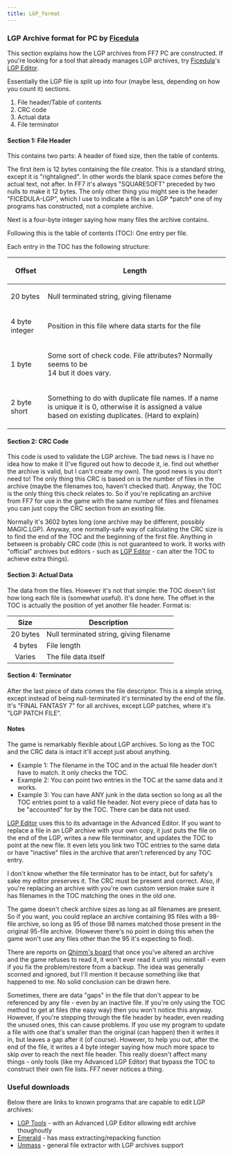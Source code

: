 ```yaml
---
title: LGP_format
---
```


### LGP Archive format for PC by [Ficedula](User:Ficedula "wikilink")

This section explains how the LGP archives from FF7 PC are constructed. If you're looking for a tool that already manages LGP archives, try [Ficedula](User:Ficedula "wikilink")'s [LGP Editor](http://sylphds.net/f2k3/index.html).

Essentially the LGP file is split up into four (maybe less, depending on how you count it) sections.

1.  File header/Table of contents
2.  CRC code
3.  Actual data
4.  File terminator

#### Section 1: File Header

This contains two parts: A header of fixed size, then the table of contents.

The first item is 12 bytes containing the file creator. This is a standard string, except it is "rightaligned". In other words the blank space comes before the actual text, not after. In FF7 it's always "SQUARESOFT" preceded by two nulls to make it 12 bytes. The only other thing you might see is the header "FICEDULA-LGP", which I use to indicate a file is an LGP \*patch\* one of my programs has constructed, not a complete archive.

Next is a four-byte integer saying how many files the archive contains.

Following this is the table of contents (TOC): One entry per file.

Each entry in the TOC has the following structure:

<table><thead><tr class="header"><th><p>Offset</p></th><th><p>Length</p></th></tr></thead><tbody><tr class="odd"><td><p>20 bytes</p></td><td><p>Null terminated string, giving filename</p></td></tr><tr class="even"><td><p>4 byte integer</p></td><td><p>Position in this file where data starts for the file</p></td></tr><tr class="odd"><td><p>1 byte</p></td><td><p>Some sort of check code. File attributes? Normally seems to be<br />
14 but it does vary.</p></td></tr><tr class="even"><td><p>2 byte short</p></td><td><p>Something to do with duplicate file names. If a name is unique it is 0, otherwise it is assigned a value based on existing duplicates. (Hard to explain)</p></td></tr></tbody></table>

#### Section 2: CRC Code

This code is used to validate the LGP archive. The bad news is I have no idea how to make it (I've figured out how to decode it, ie. find out whether the archive is valid, but I can't create my own). The good news is you don't need to! The only thing this CRC is based on is the number of files in the archive (maybe the filenames too, haven't checked that). Anyway, the TOC is the only thing this check relates to. So if you're replicating an archive from FF7 for use in the game with the same number of files and filenames you can just copy the CRC section from an existing file.

Normally it's 3602 bytes long (one archive may be different, possibly MAGIC.LGP). Anyway, one normally-safe way of calculating the CRC size is to find the end of the TOC and the beginning of the first file. Anything in between is probably CRC code (this is not guaranteed to work. It works with "official" archives but editors - such as [LGP Editor](http://www.ficedula.com/) - can alter the TOC to achieve extra things).

#### Section 3: Actual Data

The data from the files. However it's not that simple: the TOC doesn't list how long each file is (somewhat useful). It's done here. The offset in the TOC is actually the position of yet another file header. Format is:

|   Size   | Description                             |
|:--------:|-----------------------------------------|
| 20 bytes | Null terminated string, giving filename |
| 4 bytes  | File length                             |
|  Varies  | The file data itself                    |

#### Section 4: Terminator

After the last piece of data comes the file descriptor. This is a simple string, except instead of being null-terminated it's terminated by the end of the file. It's "FINAL FANTASY 7" for all archives, except LGP patches, where it's "LGP PATCH FILE".

#### Notes

The game is remarkably flexible about LGP archives. So long as the TOC and the CRC data is intact it'll accept just about anything.

-   Example 1: The filename in the TOC and in the actual file header don't have to match. It only checks the TOC.
-   Example 2: You can point two entries in the TOC at the same data and it works.
-   Example 3: You can have ANY junk in the data section so long as all the TOC entries point to a valid file header. Not every piece of data has to be "accounted" for by the TOC. There can be data not used.

[LGP Editor](http://www.ficedula.com/) uses this to its advantage in the Advanced Editor. If you want to replace a file in an LGP archive with your own copy, it just puts the file on the end of the LGP, writes a new file terminator, and updates the TOC to point at the new file. It even lets you link two TOC entries to the same data or have "inactive" files in the archive that aren't referenced by any TOC entry.

I don't know whether the file terminator has to be intact, but for safety's sake my editor preserves it. The CRC must be present and correct. Also, if you're replacing an archive with you're own custom version make sure it has filenames in the TOC matching the ones in the old one.

The game doesn't check archive sizes as long as all filenames are present. So if you want, you could replace an archive containing 95 files with a 98-file archive, so long as 95 of those 98 names matched those present in the original 95-file archive. (However there's no point in doing this when the game won't use any files other than the 95 it's expecting to find).

There are reports on [Qhimm's board](http://forums.qhimm.com/) that once you've altered an archive and the game refuses to read it, it won't ever read it until you reinstall - even if you fix the problem/restore from a backup. The idea was generally scorned and ignored, but I'll mention it because something like that happened to me. No solid conclusion can be drawn here.

Sometimes, there are data "gaps" in the file that don't appear to be referenced by any file - even by an inactive file. If you're only using the TOC method to get at files (the easy way) then you won't notice this anyway. However, if you're stepping through the file header by header, even reading the unused ones, this can cause problems. If you use my program to update a file with one that's smaller than the original (can happen) then it writes it in, but leaves a gap after it (of course). However, to help you out, after the end of the file, it writes a 4 byte integer saying how much more space to skip over to reach the next file header. This really doesn't affect many things - only tools (like my Advanced LGP Editor) that bypass the TOC to construct their own file lists. FF7 never notices a thing.

### Useful downloads

Below there are links to known programs that are capable to edit LGP archives:

-   [LGP Tools](http://www.sylphds.net/f2k3/programs/lgptools/lgptools160.zip) - with an Advanced LGP Editor allowing edit archive thoughoutly
-   [Emerald](http://elentor.com/Projetos/FF7-Tools/Extracting/Emerald.zip) - has mass extracting/repacking function
-   [Unmass](http://mirex.mypage.sk/index.php?selected=1#Unmass) - general file extractor with LGP archives support
